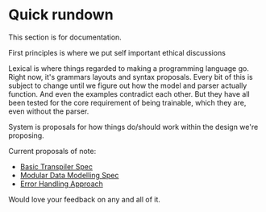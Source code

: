 # Quick rundown

This section is for documentation. 

First principles is where we put self important ethical discussions

Lexical is where things regarded to making a programming language go. Right now, it's grammars layouts and syntax proposals.
Every bit of this is subject to change until we figure out how the model and parser actually function. 
And even the examples contradict each other. But they have all been tested for the core requirement of being trainable, which they are, even without the parser.

System is proposals for how things do/should work within the design we're proposing.

Current proposals of note:
* [Basic Transpiler Spec](system/transpiler-spec.md)
* [Modular Data Modelling Spec](system/modular-model.md)
* [Error Handling Approach](system/error-handling-approach.md)


Would love your feedback on any and all of it. 
